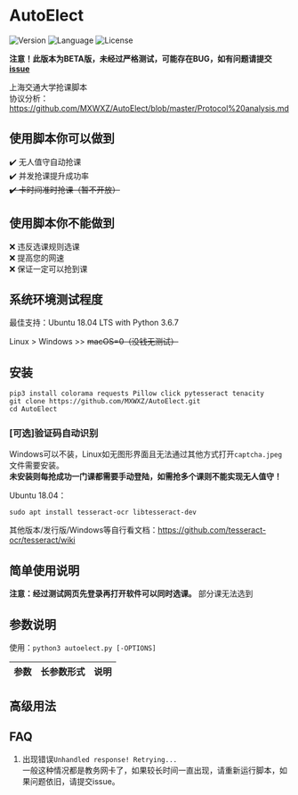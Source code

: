 # AutoElect
![Version](https://img.shields.io/badge/Version-0.1.0-blue.svg) ![Language](https://img.shields.io/badge/Language-Python3-red.svg) ![License](https://img.shields.io/badge/License-GPL--3.0-yellow.svg)

**注意！此版本为BETA版，未经过严格测试，可能存在BUG，如有问题请提交[issue](https://github.com/MXWXZ/AutoElect/issues)**

上海交通大学抢课脚本\
协议分析：<https://github.com/MXWXZ/AutoElect/blob/master/Protocol%20analysis.md>

## 使用脚本你可以做到
:heavy_check_mark: 无人值守自动抢课\
:heavy_check_mark: 并发抢课提升成功率\
~~:heavy_check_mark: 卡时间准时抢课（暂不开放）~~

## 使用脚本你不能做到
:x: 违反选课规则选课\
:x: 提高您的网速\
:x: 保证一定可以抢到课

## 系统环境测试程度
最佳支持：Ubuntu 18.04 LTS with Python 3.6.7

Linux > Windows >> ~~macOS=0（没钱无测试）~~

## 安装
    
    pip3 install colorama requests Pillow click pytesseract tenacity
    git clone https://github.com/MXWXZ/AutoElect.git
    cd AutoElect

### [可选]验证码自动识别
Windows可以不装，Linux如无图形界面且无法通过其他方式打开`captcha.jpeg`文件需要安装。\
**未安装则每抢成功一门课都需要手动登陆，如需抢多个课则不能实现无人值守！**

Ubuntu 18.04：

    sudo apt install tesseract-ocr libtesseract-dev

其他版本/发行版/Windows等自行看文档：https://github.com/tesseract-ocr/tesseract/wiki
    
## 简单使用说明
**注意：经过测试网页先登录再打开软件可以同时选课。**
部分课无法选到

## 参数说明
使用：`python3 autoelect.py [-OPTIONS]`

|参数|长参数形式|说明|
|:--:|:--:|:--:|

## 高级用法

## FAQ
1. 出现错误`Unhandled response! Retrying...`\
一般这种情况都是教务网卡了，如果较长时间一直出现，请重新运行脚本，如果问题依旧，请提交issue。